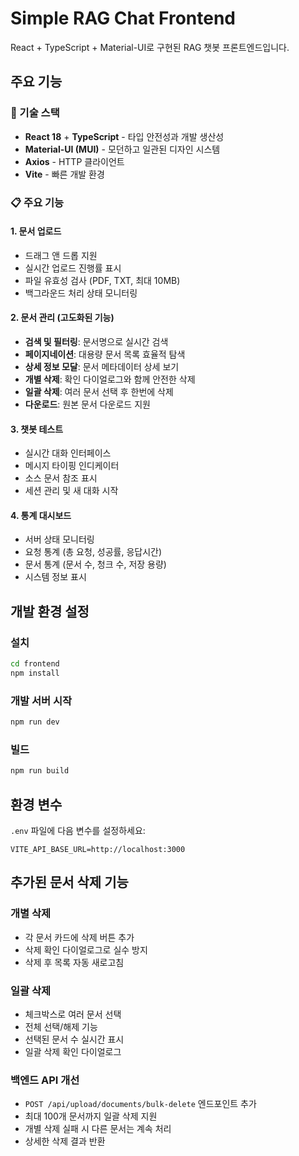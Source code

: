 # Simple RAG Chat Frontend

React + TypeScript + Material-UI로 구현된 RAG 챗봇 프론트엔드입니다.

## 주요 기능

### 🔧 기술 스택
- **React 18** + **TypeScript** - 타입 안전성과 개발 생산성
- **Material-UI (MUI)** - 모던하고 일관된 디자인 시스템
- **Axios** - HTTP 클라이언트
- **Vite** - 빠른 개발 환경

### 📋 주요 기능

#### 1. 문서 업로드
- 드래그 앤 드롭 지원
- 실시간 업로드 진행률 표시
- 파일 유효성 검사 (PDF, TXT, 최대 10MB)
- 백그라운드 처리 상태 모니터링

#### 2. 문서 관리 (고도화된 기능)
- **검색 및 필터링**: 문서명으로 실시간 검색
- **페이지네이션**: 대용량 문서 목록 효율적 탐색
- **상세 정보 모달**: 문서 메타데이터 상세 보기
- **개별 삭제**: 확인 다이얼로그와 함께 안전한 삭제
- **일괄 삭제**: 여러 문서 선택 후 한번에 삭제
- **다운로드**: 원본 문서 다운로드 지원

#### 3. 챗봇 테스트
- 실시간 대화 인터페이스
- 메시지 타이핑 인디케이터
- 소스 문서 참조 표시
- 세션 관리 및 새 대화 시작

#### 4. 통계 대시보드
- 서버 상태 모니터링
- 요청 통계 (총 요청, 성공률, 응답시간)
- 문서 통계 (문서 수, 청크 수, 저장 용량)
- 시스템 정보 표시

## 개발 환경 설정

### 설치
```bash
cd frontend
npm install
```

### 개발 서버 시작
```bash
npm run dev
```

### 빌드
```bash
npm run build
```

## 환경 변수

`.env` 파일에 다음 변수를 설정하세요:

```
VITE_API_BASE_URL=http://localhost:3000
```

## 추가된 문서 삭제 기능

### 개별 삭제
- 각 문서 카드에 삭제 버튼 추가
- 삭제 확인 다이얼로그로 실수 방지
- 삭제 후 목록 자동 새로고침

### 일괄 삭제
- 체크박스로 여러 문서 선택
- 전체 선택/해제 기능
- 선택된 문서 수 실시간 표시
- 일괄 삭제 확인 다이얼로그

### 백엔드 API 개선
- `POST /api/upload/documents/bulk-delete` 엔드포인트 추가
- 최대 100개 문서까지 일괄 삭제 지원
- 개별 삭제 실패 시 다른 문서는 계속 처리
- 상세한 삭제 결과 반환